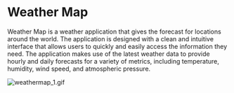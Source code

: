 # Weather Map

Weather Map is a weather application that gives the forecast for locations around the world. The application is designed with a clean and intuitive interface that allows users to quickly and easily access the information they need. The application makes use of the latest weather data to provide hourly and daily forecasts for a variety of metrics, including temperature, humidity, wind speed, and atmospheric pressure.


![weathermap_1.gif](gifs%2Fweathermap_1.gif)